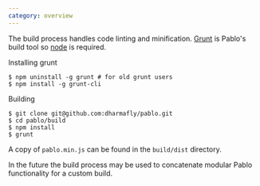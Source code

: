 ```yaml
---
category: overview
---
```



The build process handles code linting and minification. [Grunt](http://gruntjs.com) is Pablo's build tool so [node](http://nodejs.org/) is required.

Installing grunt

    $ npm uninstall -g grunt # for old grunt users
    $ npm install -g grunt-cli

Building

    $ git clone git@github.com:dharmafly/pablo.git
    $ cd pablo/build
    $ npm install
    $ grunt

A copy of `pablo.min.js` can be found in the `build/dist` directory.

In the future the build process may be used to concatenate modular Pablo functionality for a custom build.
